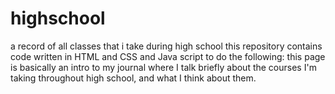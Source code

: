 # highschool
a record of all classes that i take during high school
this repository contains code written in HTML and CSS and Java script to do the following:
this page is basically an intro to my journal where I talk briefly about the courses I'm taking throughout high school, and what I think about them.
